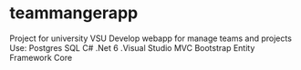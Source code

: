 # teammangerapp
Project for university VSU
Develop webapp for manage teams and projects
Use:
Postgres SQL 
C#
.Net 6
.Visual Studio
MVC
Bootstrap
Entity Framework Core
